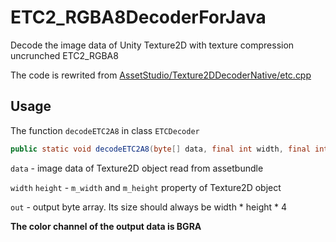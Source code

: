 # ETC2_RGBA8DecoderForJava
Decode the image data of Unity Texture2D with texture compression uncrunched ETC2_RGBA8

The code is rewrited from [AssetStudio/Texture2DDecoderNative/etc.cpp](https://github.com/Perfare/AssetStudio/blob/master/Texture2DDecoderNative/etc.cpp)
## Usage
The function `decodeETC2A8` in class `ETCDecoder`
```java
public static void decodeETC2A8(byte[] data, final int width, final int height, byte[] out)
```
`data` - image data of Texture2D object read from assetbundle

`width` `height` - `m_width` and `m_height` property of Texture2D object

`out` - output byte array. Its size should always be width * height * 4

**The color channel of the output data is BGRA**
